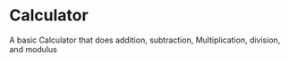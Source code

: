 # Calculator
A basic Calculator that does addition, subtraction, Multiplication, division, and modulus
